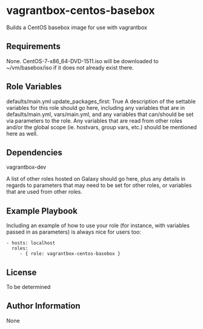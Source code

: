 vagrantbox-centos-basebox
=========

Builds a CentOS basebox image for use with vagrantbox

Requirements
------------

None. CentOS-7-x86_64-DVD-1511.iso will be downloaded to ~/vm/basebox/iso if it
does not already exist there.

Role Variables
--------------

defaults/main.yml
update_packages_first: True
A description of the settable variables for this role should go here, including any variables that are in defaults/main.yml, vars/main.yml, and any variables that can/should be set via parameters to the role. Any variables that are read from other roles and/or the global scope (ie. hostvars, group vars, etc.) should be mentioned here as well.

Dependencies
------------

vagrantbox-dev

A list of other roles hosted on Galaxy should go here, plus any details in regards to parameters that may need to be set for other roles, or variables that are used from other roles.

Example Playbook
----------------

Including an example of how to use your role (for instance, with variables passed in as parameters) is always nice for users too:

    - hosts: localhost
      roles:
         - { role: vagrantbox-centos-basebox }

License
-------

To be determined

Author Information
------------------

None
